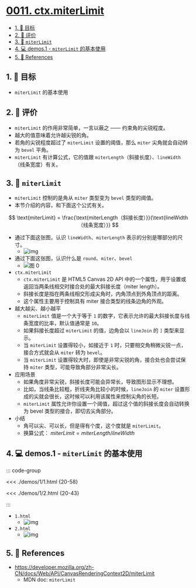 # [0011. ctx.miterLimit](https://github.com/Tdahuyou/TNotes.canvas/tree/main/notes/0011.%20ctx.miterLimit)

<!-- region:toc -->

- [1. 🎯 目标](#1--目标)
- [2. 🫧 评价](#2--评价)
- [3. 📒 `miterLimit`](#3--miterlimit)
- [4. 💻 demos.1 - `miterLimit` 的基本使用](#4--demos1---miterlimit-的基本使用)
- [5. 🔗 References](#5--references)

<!-- endregion:toc -->

## 1. 🎯 目标

- `miterLimit` 的基本使用

## 2. 🫧 评价

- `miterLimit` 的作用非常简单，一言以蔽之 —— 约束角的尖锐程度。
- 越大的值意味着允许越尖锐的角。
- 若角的尖锐程度超过了 `miterLimit` 设置的阈值，那么 `miter` 尖角就会自动转为 `bevel` 平角。
- `miterLimit` 有计算公式，它的值跟 `miterLength`（斜接长度）、`lineWidth`（线条宽度）有关。

## 3. 📒 `miterLimit`

- `miterLimit` 控制的是角从 `miter` 类型变为 `bevel` 类型的阈值。
- 本节介绍的内容，和下面这个公式有关。

$$
\text{miterLimit} = \frac{\text{miterLength（斜接长度）}}{\text{lineWidth（线条宽度）}}
$$

- 通过下面这张图，认识 `lineWidth`、`miterLength` 表示的分别是哪部分的尺寸。
  - ![img](https://cdn.jsdelivr.net/gh/Tdahuyou/imgs@main/2024-10-03-23-11-03.png)
- 通过下面这张图，认识什么是 `round`、`miter`、`bevel`
  - ![图 0](https://cdn.jsdelivr.net/gh/Tdahuyou/imgs@main/2025-08-18-20-14-47.png)
- `ctx.miterLimit`
  - `ctx.miterLimit` 是 HTML5 Canvas 2D API 中的一个属性，用于设置或返回当两条线相交时接合处的最大斜接长度（miter length）。
  - 斜接长度是指在两条线相交形成尖角时，内角顶点到外角顶点的距离。
  - 这个属性主要用于控制具有 miter 接合类型的线条边角的外观。
- 越大越尖、越小越平
  - `miterLimit` 值是一个大于等于 `1` 的数字，它表示允许的最大斜接长度与线条宽度的比率，默认值通常是 `10`。
  - 如果斜接长度超过 `miterLimit` 的值，边角会以 `lineJoin` 的 `]` 类型来显示。
  - 当 `miterLimit` 设置得较小，如接近于 `1` 时，只要相交角稍微尖锐一点，接合方式就会从 `miter` 转为 `bevel`。
  - 当 `miterLimit` 设置得较大时，即使是非常尖锐的角，接合处也会尝试保持 `miter` 类型，可能导致角部分非常尖长。
- 应用场景
  - 如果角度非常尖锐，斜接长度可能会异常长，导致图形显示不理想。
  - 比如，当线条比较粗，折线夹角比较小的时候，`lineJoin` 的 `miter` 设置形成的尖就会很长，这时候可以利用该属性来控制尖角的长短。
  - `miterLimit` 属性允许你设置一个阈值，超过这个值的斜接长度会自动转换为 bevel 类型的接合，即切去尖角部分。
- 小结
  - 角可以尖、可以长，但是得有个度，这个度就是 `miterLimit`。
  - 换算公式： $miterLimit = miterLength / lineWidth$

## 4. 💻 demos.1 - `miterLimit` 的基本使用

::: code-group

<<< ./demos/1/1.html {20-58}

<<< ./demos/1/2.html {20-43}

:::

- `1.html`
  - ![img](https://cdn.jsdelivr.net/gh/Tdahuyou/imgs@main/2024-10-03-23-11-26.png)
- `2.html`
  - ![img](https://cdn.jsdelivr.net/gh/Tdahuyou/imgs@main/2024-10-03-23-11-54.png)

## 5. 🔗 References

- https://developer.mozilla.org/zh-CN/docs/Web/API/CanvasRenderingContext2D/miterLimit
  - MDN doc: `miterLimit`
